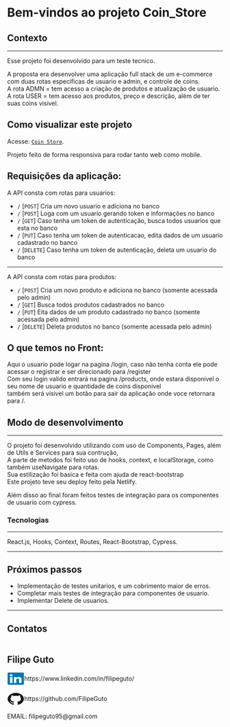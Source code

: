 # Bem-vindos ao projeto Coin_Store

## Contexto

---

Esse projeto foi desenvolvido para um teste tecnico.

A proposta era desenvolver uma aplicação full stack de um e-commerce com duas rotas especificas de usuario e admin, e controle de coins.<br>
A rota ADMN = tem acesso a criação de produtos e atualização de usuario.<br>
A rota USER = tem acesso aos produtos, preço e descrição, além de ter suas coins visivel.

## Como visualizar este projeto

Acesse:  [`Coin Store`](https://deft-moxie-065dae.netlify.app/).

Projeto feito de forma responsiva para rodar tanto web como mobile.


## Requisições da aplicação:

A API consta com rotas para usuarios: 
  * `/` [`POST`] Cria um novo usuario e adiciona no banco
  * `/` [`POST`] Loga com um usuario gerando token e informações no banco
  * `/` [`GET`] Caso tenha um token de autenticação, busca todos usuarios que esta no banco
  * `/` [`PUT`]  Caso tenha um token de autenticacao, edita dados de um usuario cadastrado no banco
  * `/` [`DELETE`] Caso tenha um token de autenticação, deleta um usuario do banco

---

A API consta com rotas para produtos:
  * `/` [`POST`] Cria um novo produto e adiciona no banco (somente acessada pelo admin)
  * `/` [`GET`] Busca todos produtos cadastrados no banco
  * `/` [`PUT`]  Eita dados de um produto cadastrado no banco (somente acessada pelo admin)
  * `/` [`DELETE`] Deleta produtos no banco (somente acessada pelo admin)

## O que temos no Front:

Aqui o usuario pode logar na pagina /login, caso não tenha conta ele pode acessar o registrar e ser direcionado para /register<br>
Com seu login valido entrará na pagina /products, onde estara disponivel o seu nome de usuario e quantidade de coins disponivel<br>
também será visivel um botão para sair da aplicação onde voce retornara para /.


## Modo de desenvolvimento

---

O projeto foi desenvolvido utilizando com uso de Components, Pages, além de Utils e Services para sua contrução,<br>
A parte de metodos foi feito uso de hooks, context, e localStorage, como também useNavigate para rotas.<br>
Sua estilização foi basica e feita com ajuda de react-bootstrap<br>
Este projeto teve seu deploy feito pela Netlify.<br>

Além disso ao final foram feitos testes de integração para os componentes de usuario com cypress.


### Tecnologias

---

React.js, Hooks, Context, Routes, React-Bootstrap, Cypress.

---

## Próximos passos

* Implementação de testes unitarios, e um cobrimento maior de erros.
* Completar mais testes de integração para componentes de usuario.
* Implementar Delete de usuarios.

---

## Contatos

<div style="display: flex; align-items: center; justify-content: space-between;">
  <div>
    <h2>Filipe Guto</h2>
  <div style="display: flex; align-items: center;">
    <img align="center" alt="Linkedin" height="30" width="40" src="https://raw.githubusercontent.com/devicons/devicon/master/icons/linkedin/linkedin-original.svg">https://www.linkedin.com/in/filipeguto/
  </div>
  <br/>
  <div style="display: flex;align-items: center;">
    <img align="center" alt="github" height="30" width="40" src="https://raw.githubusercontent.com/devicons/devicon/master/icons/github/github-original.svg"> https://github.com/FilipeGuto
  </div>
  <br/>
   <div style="display: flex;align-items: center;">
    EMAIL: filipeguto95@gmail.com
  </div>
<br/>
